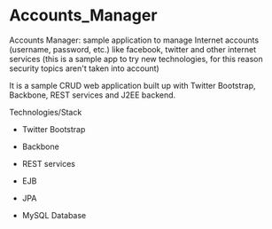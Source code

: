 Accounts_Manager
================

Accounts Manager: sample application to manage Internet accounts (username, password, etc.) like facebook, twitter and other internet services (this is a sample app to try new technologies, for this reason security topics aren't taken into account)

It is a sample CRUD web application built up with Twitter Bootstrap, Backbone, REST services and J2EE backend.

Technologies/Stack

- Twitter Bootstrap

- Backbone

- REST services

- EJB

- JPA

- MySQL Database
